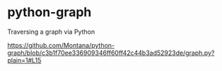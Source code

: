 # python-graph
Traversing a graph via Python

https://github.com/Montana/python-graph/blob/c3b1f70ee336909346ff60ff42c44b3ad52923de/graph.py?plain=1#L15

